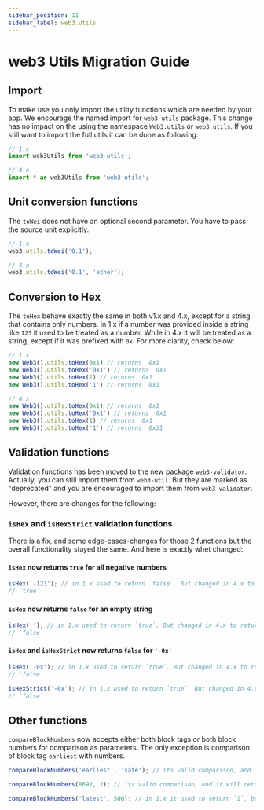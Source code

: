```yaml
---
sidebar_position: 11
sidebar_label: web3.utils
---
```


# web3 Utils Migration Guide

## Import

To make use you only import the utility functions which are needed by your app. We encourage the named import for `web3-utils` package. This change has no impact on the using the namespace `Web3.utils` or `web3.utils`. If you still want to import the full utils it can be done as following:

```ts
// 1.x
import web3Utils from 'web3-utils';

// 4.x
import * as web3Utils from 'web3-utils';
```

## Unit conversion functions

The `toWei` does not have an optional second parameter. You have to pass the source unit explicitly.

```ts
// 1.x
web3.utils.toWei('0.1');

// 4.x
web3.utils.toWei('0.1', 'ether');
```

## Conversion to Hex

The `toHex` behave exactly the same in both v1.x and 4.x, except for a string that contains only numbers. In 1.x if a number was provided inside a string like `123` it used to be treated as a number. While in 4.x it will be treated as a string, except if it was prefixed with `0x`. For more clarity, check below: 

```ts
// 1.x
new Web3().utils.toHex(0x1) // returns  0x1
new Web3().utils.toHex('0x1') // returns  0x1
new Web3().utils.toHex(1) // returns  0x1
new Web3().utils.toHex('1') // returns  0x1

// 4.x
new Web3().utils.toHex(0x1) // returns  0x1
new Web3().utils.toHex('0x1') // returns  0x1
new Web3().utils.toHex(1) // returns  0x1
new Web3().utils.toHex('1') // returns  0x31
```

## Validation functions

Validation functions has been moved to the new package `web3-validator`. Actually, you can still import them from `web3-util`. But they are marked as "deprecated" and you are encouraged to import them from `web3-validator`.

However, there are changes for the following:

### `isHex` and `isHexStrict` validation functions

There is a fix, and some edge-cases-changes for those 2 functions but the overall functionality stayed the same. And here is exactly whet changed:

#### `isHex` now returns `true` for all negative numbers

```ts
isHex('-123'); // in 1.x used to return `false`. But changed in 4.x to return `true`
// `true`
```

#### `isHex` now returns `false` for an empty string

```ts
isHex(''); // in 1.x used to return `true`. But changed in 4.x to return `false`
// `false`
```

#### `isHex` and `isHexStrict` now returns `false` for `'-0x'`

```ts
isHex('-0x'); // in 1.x used to return `true`. But changed in 4.x to return `false`
// `false`

isHexStrict('-0x'); // in 1.x used to return `true`. But changed in 4.x to return `false`
// `false`
```

## Other functions

`compareBlockNumbers` now accepts either both block tags or both block numbers for comparison as parameters. The only exception is comparison of block tag `earliest` with numbers.

```ts
compareBlockNumbers('earliest', 'safe'); // its valid comparison, and it will return `-1`

compareBlockNumbers(8692, 2); // its valid comparison, and it will return `1`

compareBlockNumbers('latest', 500); // in 1.x it used to return `1`, but now it will throw error InvalidBlockError
```
